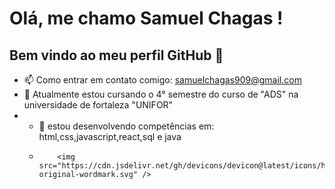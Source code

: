 # Olá, me chamo Samuel Chagas ! 
## Bem vindo ao meu perfil GitHub 👋


- 📫 Como entrar em contato comigo: samuelchagas909@gmail.com
- :closed_book: Atualmente estou cursando o 4° semestre do curso de "ADS" na universidade de fortaleza "UNIFOR"
- - 🌱  estou desenvolvendo competências em: html,css,javascript,react,sql e java
  - 
            <img src="https://cdn.jsdelivr.net/gh/devicons/devicon@latest/icons/html5/html5-original-wordmark.svg" />
          
